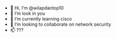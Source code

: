 - 👋 Hi, I’m @wilapdantop10
- 👀 I’m look in you
- 🌱 I’m currently learning cisco
- 💞️ I’m looking to collaborate on network security
- 📫 ???

<!---
wilapdantop10/wilapdantop10 is a ✨ special ✨ repository because its `README.md` (this file) appears on your GitHub profile.
You can click the Preview link to take a look at your changes.
--->

